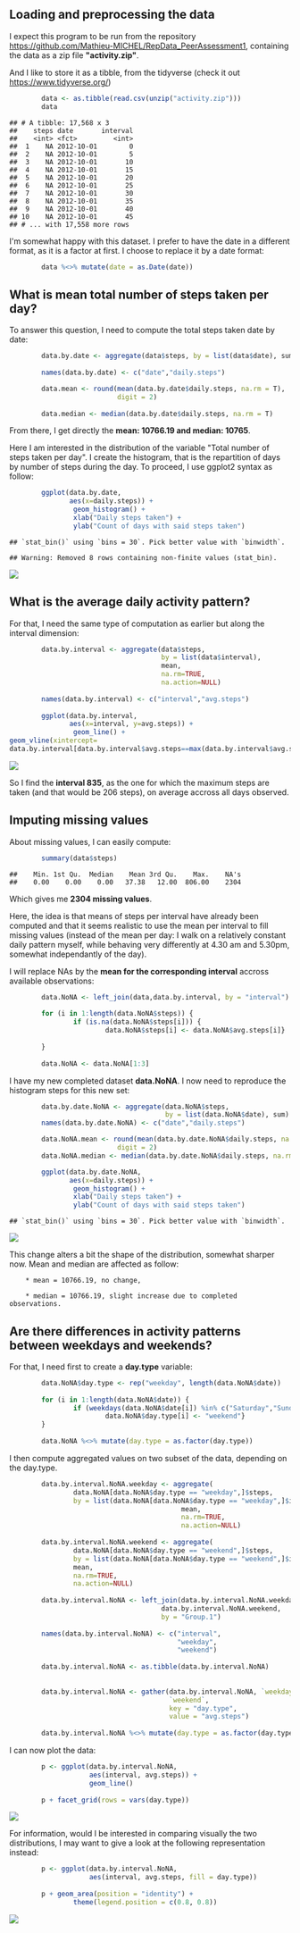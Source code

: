 Loading and preprocessing the data
----------------------------------

I expect this program to be run from the repository <https://github.com/Mathieu-MICHEL/RepData_PeerAssessment1>, containing the data as a zip file **"activity.zip"**.

And I like to store it as a tibble, from the tidyverse (check it out <https://www.tidyverse.org/>)

``` r
        data <- as.tibble(read.csv(unzip("activity.zip")))   
        data
```

    ## # A tibble: 17,568 x 3
    ##    steps date       interval
    ##    <int> <fct>         <int>
    ##  1    NA 2012-10-01        0
    ##  2    NA 2012-10-01        5
    ##  3    NA 2012-10-01       10
    ##  4    NA 2012-10-01       15
    ##  5    NA 2012-10-01       20
    ##  6    NA 2012-10-01       25
    ##  7    NA 2012-10-01       30
    ##  8    NA 2012-10-01       35
    ##  9    NA 2012-10-01       40
    ## 10    NA 2012-10-01       45
    ## # ... with 17,558 more rows

I'm somewhat happy with this dataset. I prefer to have the date in a different format, as it is a factor at first. I choose to replace it by a date format:

``` r
        data %<>% mutate(date = as.Date(date))  
```

What is mean total number of steps taken per day?
-------------------------------------------------

To answer this question, I need to compute the total steps taken date by date:

``` r
        data.by.date <- aggregate(data$steps, by = list(data$date), sum)
        
        names(data.by.date) <- c("date","daily.steps")

        data.mean <- round(mean(data.by.date$daily.steps, na.rm = T),
                           digit = 2)
        
        data.median <- median(data.by.date$daily.steps, na.rm = T)
```

From there, I get directly the **mean: 10766.19 and median: 10765**.

Here I am interested in the distribution of the variable "Total number of steps taken per day". I create the histogram, that is the repartition of days by number of steps during the day. To proceed, I use ggplot2 syntax as follow:

``` r
        ggplot(data.by.date,
               aes(x=daily.steps)) + 
                geom_histogram() +
                xlab("Daily steps taken") +
                ylab("Count of days with said steps taken")
```

    ## `stat_bin()` using `bins = 30`. Pick better value with `binwidth`.

    ## Warning: Removed 8 rows containing non-finite values (stat_bin).

<img src="PA1_template_files/figure-markdown_github/hist-1.png" style="display: block; margin: auto;" />

What is the average daily activity pattern?
-------------------------------------------

For that, I need the same type of computation as earlier but along the interval dimension:

``` r
        data.by.interval <- aggregate(data$steps, 
                                      by = list(data$interval), 
                                      mean,
                                      na.rm=TRUE, 
                                      na.action=NULL)
        
        names(data.by.interval) <- c("interval","avg.steps")
        
        ggplot(data.by.interval,
               aes(x=interval, y=avg.steps)) + 
                geom_line() +
geom_vline(xintercept=
data.by.interval[data.by.interval$avg.steps==max(data.by.interval$avg.steps),]$interval, color = "red") # I add a red line where the maximum value is reached
```

<img src="PA1_template_files/figure-markdown_github/aggregate interval-1.png" style="display: block; margin: auto;" />

So I find the **interval 835**, as the one for which the maximum steps are taken (and that would be 206 steps), on average accross all days observed.

Imputing missing values
-----------------------

About missing values, I can easily compute:

``` r
        summary(data$steps)
```

    ##    Min. 1st Qu.  Median    Mean 3rd Qu.    Max.    NA's 
    ##    0.00    0.00    0.00   37.38   12.00  806.00    2304

Which gives me **2304 missing values**.

Here, the idea is that means of steps per interval have already been computed and that it seems realistic to use the mean per interval to fill missing values (instead of the mean per day: I walk on a relatively constant daily pattern myself, while behaving very differently at 4.30 am and 5.30pm, somewhat independantly of the day).

I will replace NAs by the **mean for the corresponding interval** accross available observations:

``` r
        data.NoNA <- left_join(data,data.by.interval, by = "interval")
        
        for (i in 1:length(data.NoNA$steps)) {
                if (is.na(data.NoNA$steps[i])) {
                        data.NoNA$steps[i] <- data.NoNA$avg.steps[i]}
                
        }
        
        data.NoNA <- data.NoNA[1:3]
```

I have my new completed dataset **data.NoNA**. I now need to reproduce the histogram steps for this new set:

``` r
        data.by.date.NoNA <- aggregate(data.NoNA$steps, 
                                       by = list(data.NoNA$date), sum)
        names(data.by.date.NoNA) <- c("date","daily.steps")

        data.NoNA.mean <- round(mean(data.by.date.NoNA$daily.steps, na.rm = T),
                           digit = 2)
        data.NoNA.median <- median(data.by.date.NoNA$daily.steps, na.rm = T)

        ggplot(data.by.date.NoNA,
               aes(x=daily.steps)) + 
                geom_histogram() +
                xlab("Daily steps taken") +
                ylab("Count of days with said steps taken")
```

    ## `stat_bin()` using `bins = 30`. Pick better value with `binwidth`.

<img src="PA1_template_files/figure-markdown_github/aggregate date.NoNA-1.png" style="display: block; margin: auto;" />

This change alters a bit the shape of the distribution, somewhat sharper now. Mean and median are affected as follow:

        * mean = 10766.19, no change,
        
        * median = 10766.19, slight increase due to completed observations.

Are there differences in activity patterns between weekdays and weekends?
-------------------------------------------------------------------------

For that, I need first to create a **day.type** variable:

``` r
        data.NoNA$day.type <- rep("weekday", length(data.NoNA$date))
        
        for (i in 1:length(data.NoNA$date)) {
                if (weekdays(data.NoNA$date[i]) %in% c("Saturday","Sunday")) {
                        data.NoNA$day.type[i] <- "weekend"}
        }
   
        data.NoNA %<>% mutate(day.type = as.factor(day.type))
```

I then compute aggregated values on two subset of the data, depending on the day.type.

``` r
        data.by.interval.NoNA.weekday <- aggregate(
                data.NoNA[data.NoNA$day.type == "weekday",]$steps, 
                by = list(data.NoNA[data.NoNA$day.type == "weekday",]$interval), 
                                           mean,
                                           na.rm=TRUE, 
                                           na.action=NULL)
        
        data.by.interval.NoNA.weekend <- aggregate(
                data.NoNA[data.NoNA$day.type == "weekend",]$steps, 
                by = list(data.NoNA[data.NoNA$day.type == "weekend",]$interval), 
                mean,
                na.rm=TRUE, 
                na.action=NULL)
        
        data.by.interval.NoNA <- left_join(data.by.interval.NoNA.weekday,
                                      data.by.interval.NoNA.weekend, 
                                      by = "Group.1")
        
        names(data.by.interval.NoNA) <- c("interval",
                                          "weekday",
                                          "weekend")
        
        data.by.interval.NoNA <- as.tibble(data.by.interval.NoNA)
        
        
        data.by.interval.NoNA <- gather(data.by.interval.NoNA, `weekday`,
                                        `weekend`,
                                        key = "day.type", 
                                        value = "avg.steps")
        
        data.by.interval.NoNA %<>% mutate(day.type = as.factor(day.type))
```

I can now plot the data:

``` r
        p <- ggplot(data.by.interval.NoNA, 
                    aes(interval, avg.steps)) +
                    geom_line()
        
        p + facet_grid(rows = vars(day.type))
```

<img src="PA1_template_files/figure-markdown_github/unnamed-chunk-4-1.png" style="display: block; margin: auto;" />

For information, would I be interested in comparing visually the two distributions, I may want to give a look at the following representation instead:

``` r
        p <- ggplot(data.by.interval.NoNA, 
                    aes(interval, avg.steps, fill = day.type)) 
        
        p + geom_area(position = "identity") +
                theme(legend.position = c(0.8, 0.8))
```

<img src="PA1_template_files/figure-markdown_github/unnamed-chunk-5-1.png" style="display: block; margin: auto;" />
